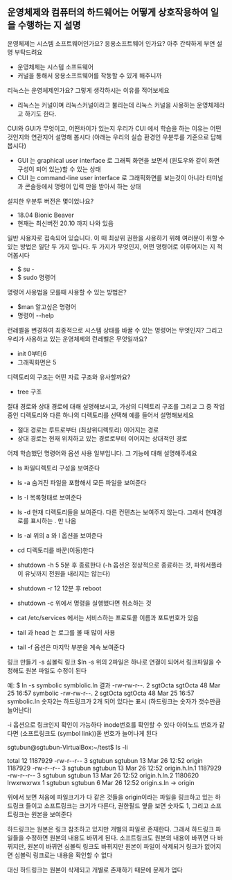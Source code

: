 운영체제와 컴퓨터의 하드웨어는 어떻게 상호작용하여 일을 수행하는 지 설명
- 
운영체제는 시스템 소프트웨어인가요? 응용소프트웨어 인가요? 아주 간략하게 부연 설명 부탁드려요
- 운영체제는 시스템 소프트웨어
- 커널을 통해서 응용소프트웨어를 작동할 수 있게 해주니까

리눅스는 운영체제인가요? 그렇게 생각하시는 이유를 적어보세요
- 리눅스는 커널이며 리눅스커널이라고 불리는데 리눅스 커널을 사용하는 운영체제라고 하기도 한다.

CUI와 GUI가 무엇이고, 어떤차이가 있는지 우리가  CUI 에서 학습을 하는 이유는 어떤 것인지와 연관지어 설명해 봅시다
(아래는 우리의 실습 환경인 우분투를 기준으로 답해봅시다)
- GUI 는 graphical user interface 로 그래픽 화면을 보면서 (윈도우와 같이 화면 구성이 되어 있는)할 수 있는 상태
- CUI 는 command-line user interface 로 그래픽화면를 보는것이 아니라 터미널과 콘솔등에서 명령어 입력 만을 받아서 하는 상태

설치한 우분투 버전은 몇이었나요?
- 18.04 Bionic Beaver
- 현재는 최신버전 20.10 까지 나와 있음

일반 사용자로 접속되어 있습니다. 이 때 최상위 권한을 사용하기 위해 여러분이 취할 수 있는 방법은 일단 두 가지 입니다. 두 가지가 무엇인지, 어떤 명령어로 이루어지는 지 적어봅시다
- $ su - 
- $ sudo 명령어

명령어 사용법을 모를때 사용할 수 있는 방법은?
- $man 알고싶은 명령어
- 명령어 --help

런레벨을 변경하여 최종적으로 시스템 상태를 바꿀 수 있는 명령어는 무엇인지? 그리고 우리가 사용하고 있는 운영체제의 런레벨은 무엇일까요?
- init 0부터6
- 그래픽화면은 5

디렉토리의 구조는 어떤 자료 구조와 유사할까요?
-  tree 구조

절대 경로와 상대 경로에 대해 설명해보시고, 가상의 디렉토리 구조를 그리고 그 중 작업 중인 디렉토리와 다른 하나의 디렉토리를 선택해 예를 들어서 설명해보세요
- 절대 경로는 루트로부터 (최상위디렉토리) 이어지는 경로
- 상대 경로는 현재 위치하고 있는 경로로부터 이어지는 상대적인 경로

어제 학습했던 명령어와 옵션 사용 일부입니다. 그 기능에 대해 설명해주세요
- ls 파일디렉토리 구성을 보여준다
- ls -a 숨겨진 파일을 포함해서 모든 파일을 보여준다
- ls -l 목록형태로 보여준다
- ls -d 현재 디렉토리들을 보여준다. 다른 컨텐츠는 보여주지 않는다. 그래서 현재경로를 표시하는 . 만 나옴
- ls -al 위의 a 와 l 옵션을 보여준다
- cd 디렉토리를 바꾼(이동)한다
- shutdown -h 5  5분 후 종료한다 (-h 옵션은 정상적으로 종료하는 것, 파워서플라이 유닛까지 전원을 내리지는 않는다)
- shutdown -r 12 12분 후  reboot
- shutdown -c 위에서 명령을 실행했다면 취소하는 것



- cat /etc/services 에서는 서비스하는 프로토콜 이름과 포트번호가 있음
- tail 과 head 는 로그를 볼 때 많이 사용
- tail -f 옵션은 마지막 부분을 계속 보여준다 

링크 만들기 -s 심볼릭 링크
$ln -s <sourcefile> <destinationfile>
위의 2파일은 하나로 연결이 되어서 링크파일을 수정해도 원본 파일도 수정이 된다

예:
$ ln -s symbolic symblolic.ln
결과
-rw-rw-r--. 2 sgtOcta sgtOcta 48 Mar 25 16:57 symbolic
-rw-rw-r--. 2 sgtOcta sgtOcta 48 Mar 25 16:57 symbolic.ln
숫자2는 하드링크가 2개 되어 있다는 표시 (하드링크는 숫자가 갯수만큼 늘어난다)

-i 옵션으로 링크인지 확인이 가능하다 inode번호를 확인할 수 있다
아이노드 번호가 같다면 (소프트링크도 (symbol link))돋 번호가 늘어나게 된다

sgtubun@sgtubun-VirtualBox:~/test$ ls -li

total 12
1187929 -rw-r--r-- 3 sgtubun sgtubun 13 Mar 26 12:52 origin
1187929 -rw-r--r-- 3 sgtubun sgtubun 13 Mar 26 12:52 origin.h.ln.1
1187929 -rw-r--r-- 3 sgtubun sgtubun 13 Mar 26 12:52 origin.h.ln.2
1180620 lrwxrwxrwx 1 sgtubun sgtubun  6 Mar 26 12:52 origin.s.ln -> origin

위에서 보면 처음에 파일크기가 다 같은 것들을 origin이라는 파일을 링크하고 있는 하드링크 들이고 
소프트링크는 크기가 다른다, 권한필드 옆을 보면 숫자도 1, 그리고 소프트링크는 원본을 보여준다

하드링크는 원본은 링크 참조하고 있지만 개별의 파일로 존재한다. 그래서 하드링크 파일들을 수정하면 원본의 내용도 바뀌게 된다. 
소프트링크도 원본의 내용이 바뀌면 다 바뀌지만, 원본이 바뀌면 심볼릭 링크도 바뀌지만
원본이 파일이 삭제되거 링크가 없어지면 심볼릭 링크로는 내용을 확인할 수 없다

대신 하드링크는 원본이 삭제되고 개별로 존재하기 때문에 문제가 업다

